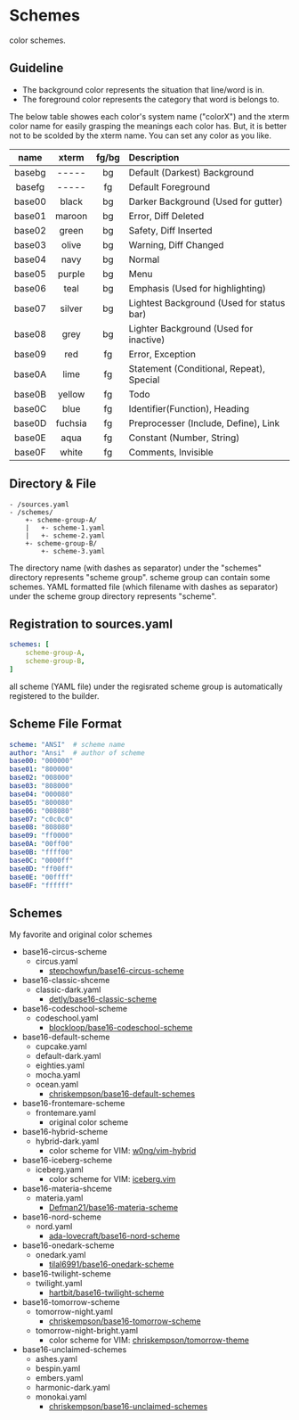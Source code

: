 # Schemes

color schemes.

## Guideline

- The background color represents the situation that line/word is in.
- The foreground color represents the category that word is belongs to.

The below table showes each color's system name ("colorX") and
the xterm color name for easily grasping the meanings each color has.
But, it is better not to be scolded by the xterm name.
You can set any color as you like.

|  name  |  xterm  | fg/bg |  Description                               |
|:------:|:-------:|:-----:|:-------------------------------------------|
| basebg |   ----- |   bg  | Default (Darkest) Background               |
| basefg |   ----- |   fg  | Default Foreground                         |
| base00 |   black |   bg  | Darker Background (Used for gutter)        |
| base01 |  maroon |   bg  | Error, Diff Deleted                        |
| base02 |   green |   bg  | Safety, Diff Inserted                      |
| base03 |   olive |   bg  | Warning, Diff Changed                      |
| base04 |    navy |   bg  | Normal                                     |
| base05 |  purple |   bg  | Menu                                       |
| base06 |    teal |   bg  | Emphasis (Used for highlighting)           |
| base07 |  silver |   bg  | Lightest Background (Used for status bar)  |
| base08 |    grey |   bg  | Lighter Background (Used for inactive)     |
| base09 |     red |   fg  | Error, Exception                           |
| base0A |    lime |   fg  | Statement (Conditional, Repeat), Special   |
| base0B |  yellow |   fg  | Todo                                       |
| base0C |    blue |   fg  | Identifier(Function), Heading              |
| base0D | fuchsia |   fg  | Preprocesser (Include, Define), Link       |
| base0E |    aqua |   fg  | Constant (Number, String)                  |
| base0F |   white |   fg  | Comments, Invisible                        |

## Directory & File

```
- /sources.yaml
- /schemes/
    +- scheme-group-A/
    |   +- scheme-1.yaml
    |   +- scheme-2.yaml
    +- scheme-group-B/
        +- scheme-3.yaml
```

The directory name (with dashes as separator) under the "schemes" directory
represents "scheme group".
scheme group can contain some schemes.
YAML formatted file (which filename with dashes as separator)
under the scheme group directory represents "scheme".

## Registration to sources.yaml

```source.yaml
schemes: [
    scheme-group-A,
    scheme-group-B,
]
```

all scheme (YAML file) under the regisrated scheme group
is automatically registered to the builder.

## Scheme File Format

```ansi.yaml
scheme: "ANSI"  # scheme name
author: "Ansi"  # author of scheme
base00: "000000"
base01: "800000"
base02: "008000"
base03: "808000"
base04: "000080"
base05: "800080"
base06: "008080"
base07: "c0c0c0"
base08: "808080"
base09: "ff0000"
base0A: "00ff00"
base0B: "ffff00"
base0C: "0000ff"
base0D: "ff00ff"
base0E: "00ffff"
base0F: "ffffff"
```

## Schemes

My favorite and original color schemes

- base16-circus-scheme
    - circus.yaml
        - [stepchowfun/base16-circus-scheme](https://github.com/stepchowfun/base16-circus-scheme)
- base16-classic-shceme
    - classic-dark.yaml
        - [detly/base16-classic-scheme](https://github.com/detly/base16-classic-scheme)
- base16-codeschool-scheme
    - codeschool.yaml
        - [blockloop/base16-codeschool-scheme](https://github.com/blockloop/base16-codeschool-scheme)
- base16-default-scheme
    - cupcake.yaml
    - default-dark.yaml
    - eighties.yaml
    - mocha.yaml
    - ocean.yaml
        - [chriskempson/base16-default-schemes](https://github.com/chriskempson/base16-default-schemes)
- base16-frontemare-scheme
    - frontemare.yaml
        - original color scheme
- base16-hybrid-scheme
    - hybrid-dark.yaml
        - color scheme for VIM: [w0ng/vim-hybrid](https://github.com/w0ng/vim-hybrid)
- base16-iceberg-scheme
    - iceberg.yaml
        - color scheme for VIM: [iceberg.vim](https://cocopon.github.io/iceberg.vim/)
- base16-materia-shceme
    - materia.yaml
        - [Defman21/base16-materia-scheme](https://github.com/Defman21/base16-materia-scheme)
- base16-nord-scheme
    - nord.yaml
        - [ada-lovecraft/base16-nord-scheme](https://github.com/ada-lovecraft/base16-nord-scheme)
- base16-onedark-scheme
    - onedark.yaml
        - [tilal6991/base16-onedark-scheme](https://github.com/tilal6991/base16-onedark-scheme)
- base16-twilight-scheme
    - twilight.yaml
        - [hartbit/base16-twilight-scheme](https://github.com/hartbit/base16-twilight-scheme)
- base16-tomorrow-scheme
    - tomorrow-night.yaml
        - [chriskempson/base16-tomorrow-scheme](https://github.com/chriskempson/base16-tomorrow-scheme)
    - tomorrow-night-bright.yaml
        - color scheme for VIM: [chriskempson/tomorrow-theme](https://github.com/chriskempson/tomorrow-theme)
- base16-unclaimed-schemes
    - ashes.yaml
    - bespin.yaml
    - embers.yaml
    - harmonic-dark.yaml
    - monokai.yaml
        - [chriskempson/base16-unclaimed-schemes](https://github.com/chriskempson/base16-unclaimed-schemes)
